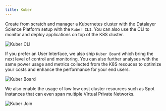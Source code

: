 ```yaml
---
title: Kuber
---
```


Create from scratch and manager a Kubernetes cluster with the Datalayer Science Platform setup with the `Kuber CLI`. You can also use the CLI to monitor and deploy applications on top of the K8S cluster.

![Kuber CLI](/images/datalayer/kuber-cli.svg "Kuber CLI")

If you prefer an User Interface, we also ship `Kuber Board` which bring the next level of control and monitoring. You can also further analyses with the same power usage and metrics collected from the K8S resouces to optimize your costs and enhance the performance for your end users.

![Kuber Board](/images/datalayer/kuber-board.svg "Kuber Board")

We also enable the usage of low low cost cluster resources such as Spot Instances that can even span multiple Virtual Private Networks.

![Kuber Join](/images/datalayer/kuber-join.svg "Kuber Join")

